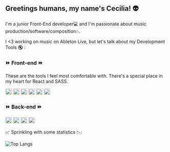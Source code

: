 ## Greetings humans, my name's Cecilia! :alien:

I'm a junior Front-End developer:computer: and I'm passionate about music production/software/composition:notes:.

I <3 working on music on Ableton Live, but let's talk about my Development Tools :mute: : 

### :fast_forward: Front-end :fast_forward:

These are the tools I feel most comfortable with. There's a special place in my heart for React and SASS.

<p float="left"> <img height="20" src="https://camo.githubusercontent.com/c3d5a6c52978ae0176213b70f6a6733b2bfc379dd707648ab5058da3b48f097c/68747470733a2f2f696d672e736869656c64732e696f2f62616467652f48544d4c352d4533344632363f7374796c653d666c6174266c6162656c266c6f676f3d68746d6c35266c6f676f436f6c6f723d7768697465">
<img height="20" src="https://camo.githubusercontent.com/18706113cd59a36fb6f345a2a64aabe59e5a2e11aa9cf6a904323b30b986f4d9/68747470733a2f2f696d672e736869656c64732e696f2f62616467652f435353332d3135373242363f7374796c653d666c6174266c6162656c266c6f676f3d63737333266c6f676f436f6c6f723d7768697465">
<img height="20" src="https://camo.githubusercontent.com/83235f362e39910ca7f685d47fb36a5e1c3b438124f54c72e85736d5e2e40889/68747470733a2f2f696d672e736869656c64732e696f2f62616467652f536173732d4343363639393f7374796c653d666c6174266c6162656c266c6f676f3d73617373266c6f676f436f6c6f723d7768697465">
<img height="20" src="https://camo.githubusercontent.com/c5b174324c9238f02b9afc571d630036f008c13104ff5cb42f9047cab9e5f085/68747470733a2f2f696d672e736869656c64732e696f2f62616467652f426f6f7473747261702d3536334437433f7374796c653d666c6174266c6162656c266c6f676f3d626f6f747374726170266c6f676f436f6c6f723d7768697465">
<img height="20" src="https://camo.githubusercontent.com/a9c450c418ad659a7b6fd7b92881b296db2bde2e13fbbe91f9bb11294fab4edf/68747470733a2f2f696d672e736869656c64732e696f2f62616467652f4a6176615363726970742d3332333333303f7374796c653d666c6174266c6162656c266c6f676f3d6a617661736372697074266c6f676f436f6c6f723d463744463145">
<img height="20" src="https://camo.githubusercontent.com/45592c6a0925a46b074239c951d470d9ad332a8d4af4b1370a4a65832dd48e74/68747470733a2f2f696d672e736869656c64732e696f2f62616467652f52656163742d3230323332413f7374796c653d666c6174266c6162656c266c6f676f3d7265616374266c6f676f436f6c6f723d363144414642">
</p>

### :fast_forward: Back-end :fast_forward:

<code><img height="20" src="https://camo.githubusercontent.com/597cb643280aa8e4a918c4df2590865c20434dda906426b05169e26a45c67946/68747470733a2f2f696d672e736869656c64732e696f2f62616467652f4e6f64652e6a732d3433383533443f7374796c653d666c6174266c6162656c266c6f676f3d6e6f64652e6a73266c6f676f436f6c6f723d7768697465"></code>
<code><img height="20" src="hhttps://camo.githubusercontent.com/e3f624d3f915e6b4957e75155d0291913f024be20c7995769ffec5c8f9221d67/68747470733a2f2f696d672e736869656c64732e696f2f62616467652f457870726573732e6a732d3430344435393f7374796c653d666c6174266c6162656c266c6f676f3d65787072657373266c6f676f436f6c6f723d7768697465"></code>
<code><img height="20" src="https://camo.githubusercontent.com/c3fbb6a6cf0486584ef48ff4c8d74ad599ee3db1830c4e2cce8d3e09a920d34d/68747470733a2f2f696d672e736869656c64732e696f2f62616467652f53514c6974652d3037343035453f7374796c653d666c6174266c6162656c266c6f676f3d73716c697465266c6f676f436f6c6f723d7768697465"></code>
<code><img height="20" src="https://camo.githubusercontent.com/b34364bd16db0a2c5126530de8828c1f6a83c95f351141245cf4e0eb9955ba27/68747470733a2f2f696d672e736869656c64732e696f2f62616467652f4d7953514c2d3030303030463f7374796c653d666c6174266c6162656c266c6f676f3d6d7973716c266c6f676f436f6c6f723d7768697465"></code>



:chart_with_upwards_trend: 	Sprinkling with some statistics :chart_with_downwards_trend:: 


![Top Langs](https://github-readme-stats.vercel.app/api/top-langs/?username=ctalloc&theme=tokyonight)




<!--
**ctalloc/ctalloc** is a ✨ _special_ ✨ repository because its `README.md` (this file) appears on your GitHub profile.

Here are some ideas to get you started:

- 🔭 I’m currently working on ...
- 🌱 I’m currently learning ...
- 👯 I’m looking to collaborate on ...
- 🤔 I’m looking for help with ...
- 💬 Ask me about ...
- 📫 How to reach me: ...
- 😄 Pronouns: ...
- ⚡ Fun fact: ...
-->
